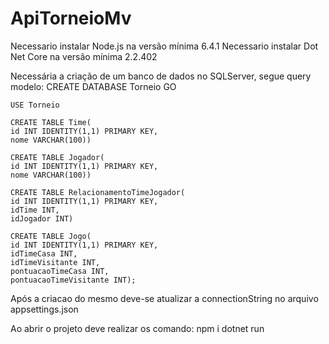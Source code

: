 # ApiTorneioMv
Necessario instalar Node.js na versão mínima 6.4.1
Necessario instalar Dot Net Core na versão mínima 2.2.402

Necessária a criação de um banco de dados no SQLServer, segue query modelo:
    CREATE DATABASE Torneio
    GO

    USE Torneio

    CREATE TABLE Time(
    id INT IDENTITY(1,1) PRIMARY KEY,
    nome VARCHAR(100))

    CREATE TABLE Jogador(
    id INT IDENTITY(1,1) PRIMARY KEY,
    nome VARCHAR(100))

    CREATE TABLE RelacionamentoTimeJogador(
    id INT IDENTITY(1,1) PRIMARY KEY,
    idTime INT,
    idJogador INT)

    CREATE TABLE Jogo(
    id INT IDENTITY(1,1) PRIMARY KEY,
    idTimeCasa INT,
    idTimeVisitante INT,
    pontuacaoTimeCasa INT,
    pontuacaoTimeVisitante INT);

Após a criacao do mesmo deve-se atualizar a connectionString no arquivo appsettings.json

Ao abrir o projeto deve realizar os comando:
    npm i
    dotnet run